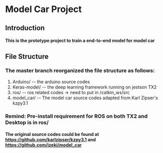 # Model Car Project

## Introduction

#### This is the prototype project to train a end-to-end model for model car

## File Structure
### The master branch reorganized the file structure as follows:
1. Arduino/ -- the arduino source codes
2. Keras-model/ -- the deep learning framework running on jestson TX2
3. ros/ -- ros related codes -> need to put in /catkin_ws/src
4. model_car/ -- The model car source codes adapted from Karl Zipser's kzpy3.1


### Remind: Pre-install requirement for ROS on both TX2 and Desktop is in ros/



#### The original source codes could be found at https://github.com/karlzipser/kzpy3.1 and https://github.com/izeki/model_car
